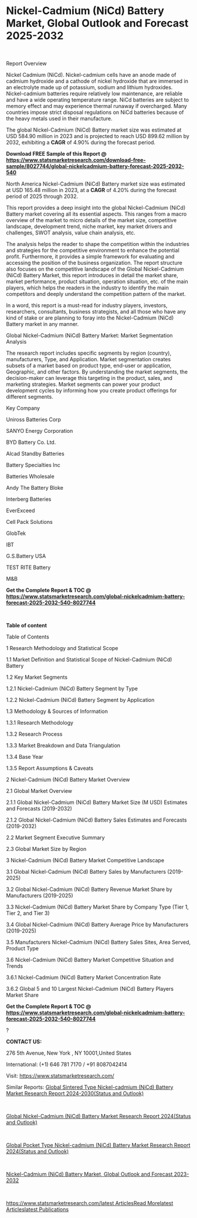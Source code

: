 <h1>Nickel-Cadmium (NiCd) Battery Market, Global Outlook and Forecast 2025-2032</h1><br/><p>Report Overview</p>
 
 
 
 <p>Nickel Cadmium (NiCd). Nickel-cadmium cells have an anode made of cadmium hydroxide and a cathode of nickel hydroxide that are immersed in an electrolyte made up of potassium, sodium and lithium hydroxides. Nickel-cadmium batteries require relatively low maintenance, are reliable and have a wide operating temperature range. NiCd batteries are subject to memory effect and may experience thermal runaway if overcharged. Many countries impose strict disposal regulations on NiCd batteries because of the heavy metals used in their manufacture.</p>
 
 
 
 <p>The global Nickel-Cadmium (NiCd) Battery market size was estimated at USD 584.90 million in 2023 and is projected to reach USD 899.62 million by 2032, exhibiting a <strong>CAGR</strong> of 4.90% during the forecast period.</p>
 
 
 
 <p><strong>Download FREE Sample of this Report @ <a href="https://www.statsmarketresearch.com/download-free-sample/8027744/global-nickelcadmium-battery-forecast-2025-2032-540">https://www.statsmarketresearch.com/download-free-sample/8027744/global-nickelcadmium-battery-forecast-2025-2032-540</a></strong></p>
 
 
 
 <p>North America Nickel-Cadmium (NiCd) Battery market size was estimated at USD 165.48 million in 2023, at a <strong>CAGR</strong> of 4.20% during the forecast period of 2025 through 2032.</p>
 
 
 
 <p>This report provides a deep insight into the global Nickel-Cadmium (NiCd) Battery market covering all its essential aspects. This ranges from a macro overview of the market to micro details of the market size, competitive landscape, development trend, niche market, key market drivers and challenges, SWOT analysis, value chain analysis, etc.</p>
 
 
 
 <p>The analysis helps the reader to shape the competition within the industries and strategies for the competitive environment to enhance the potential profit. Furthermore, it provides a simple framework for evaluating and accessing the position of the business organization. The report structure also focuses on the competitive landscape of the Global Nickel-Cadmium (NiCd) Battery Market, this report introduces in detail the market share, market performance, product situation, operation situation, etc. of the main players, which helps the readers in the industry to identify the main competitors and deeply understand the competition pattern of the market.</p>
 
 
 
 <p>In a word, this report is a must-read for industry players, investors, researchers, consultants, business strategists, and all those who have any kind of stake or are planning to foray into the Nickel-Cadmium (NiCd) Battery market in any manner.</p>
 
 
 
 <p>Global Nickel-Cadmium (NiCd) Battery Market: Market Segmentation Analysis</p>
 
 
 
 <p>The research report includes specific segments by region (country), manufacturers, Type, and Application. Market segmentation creates subsets of a market based on product type, end-user or application, Geographic, and other factors. By understanding the market segments, the decision-maker can leverage this targeting in the product, sales, and marketing strategies. Market segments can power your product development cycles by informing how you create product offerings for different segments.</p>
 
 
 
 <p>Key Company</p>
 
 
 
 <p>Uniross Batteries Corp</p>
 
 
 
 <p>SANYO Energy Corporation</p>
 
 
 
 <p>BYD Battery Co. Ltd.</p>
 
 
 
 <p>Alcad Standby Batteries</p>
 
 
 
 <p>Battery Specialties Inc</p>
 
 
 
 <p>Batteries Wholesale</p>
 
 
 
 <p>Andy The Battery Bloke</p>
 
 
 
 <p>Interberg Batteries</p>
 
 
 
 <p>EverExceed</p>
 
 
 
 <p>Cell Pack Solutions</p>
 
 
 
 <p>GlobTek</p>
 
 
 
 <p>IBT</p>
 
 
 
 <p>G.S.Battery USA</p>
 
 
 
 <p>TEST RITE Battery</p>
 
 
 
 <p>M&B</p>
 
 
 
 <div><b>Get the Complete Report & TOC @ <a href="https://www.statsmarketresearch.com/global-nickelcadmium-battery-forecast-2025-2032-540-8027744">https://www.statsmarketresearch.com/global-nickelcadmium-battery-forecast-2025-2032-540-8027744</a></b></div>
 
 
 
 <p><br />
 
 <b>Table of content</b></p>
 
 
 
 <p>Table of Contents<br />
 
 1 Research Methodology and Statistical Scope<br />
 
 1.1 Market Definition and Statistical Scope of Nickel-Cadmium (NiCd) Battery<br />
 
 1.2 Key Market Segments<br />
 
 1.2.1 Nickel-Cadmium (NiCd) Battery Segment by Type<br />
 
 1.2.2 Nickel-Cadmium (NiCd) Battery Segment by Application<br />
 
 1.3 Methodology & Sources of Information<br />
 
 1.3.1 Research Methodology<br />
 
 1.3.2 Research Process<br />
 
 1.3.3 Market Breakdown and Data Triangulation<br />
 
 1.3.4 Base Year<br />
 
 1.3.5 Report Assumptions & Caveats<br />
 
 2 Nickel-Cadmium (NiCd) Battery Market Overview<br />
 
 2.1 Global Market Overview<br />
 
 2.1.1 Global Nickel-Cadmium (NiCd) Battery Market Size (M USD) Estimates and Forecasts (2019-2032)<br />
 
 2.1.2 Global Nickel-Cadmium (NiCd) Battery Sales Estimates and Forecasts (2019-2032)<br />
 
 2.2 Market Segment Executive Summary<br />
 
 2.3 Global Market Size by Region<br />
 
 3 Nickel-Cadmium (NiCd) Battery Market Competitive Landscape<br />
 
 3.1 Global Nickel-Cadmium (NiCd) Battery Sales by Manufacturers (2019-2025)<br />
 
 3.2 Global Nickel-Cadmium (NiCd) Battery Revenue Market Share by Manufacturers (2019-2025)<br />
 
 3.3 Nickel-Cadmium (NiCd) Battery Market Share by Company Type (Tier 1, Tier 2, and Tier 3)<br />
 
 3.4 Global Nickel-Cadmium (NiCd) Battery Average Price by Manufacturers (2019-2025)<br />
 
 3.5 Manufacturers Nickel-Cadmium (NiCd) Battery Sales Sites, Area Served, Product Type<br />
 
 3.6 Nickel-Cadmium (NiCd) Battery Market Competitive Situation and Trends<br />
 
 3.6.1 Nickel-Cadmium (NiCd) Battery Market Concentration Rate<br />
 
 3.6.2 Global 5 and 10 Largest Nickel-Cadmium (NiCd) Battery Players Market Share</p>
 
 
 
 <div><b>Get the Complete Report & TOC @ <a href="https://www.statsmarketresearch.com/global-nickelcadmium-battery-forecast-2025-2032-540-8027744">https://www.statsmarketresearch.com/global-nickelcadmium-battery-forecast-2025-2032-540-8027744</a></b></div>
 
 
 
 <p>? </p>
 
 
 
 <p><b>CONTACT US:</b><br />
 
 276 5th Avenue, New York , NY 10001,United States<br />
 
 International: (+1) 646 781 7170 / +91 8087042414<br />
 
 Visit: <a href="https://www.statsmarketresearch.com/">https://www.statsmarketresearch.com/</a><br />
 
 Similar Reports: <a href="https://www.statsmarketresearch.com/global-nickelcadmium-battery-forecast-2025-2032-540-8027744">Global Sintered Type Nickel-cadmium (NiCd) Battery Market Research Report 2024-2030(Status and Outlook)</a><br />
 
 <br />
 
 <a href="https://www.statsmarketresearch.com/global-nickelcadmium-battery-forecast-2025-2032-540-8027744">Global Nickel-Cadmium (NiCd) Battery Market Research Report 2024(Status and Outlook)</a><br />
 
 <br />
 
 <a href="https://www.statsmarketresearch.com/global-nickelcadmium-battery-forecast-2025-2032-540-8027744">Global Pocket Type Nickel-cadmium (NiCd) Battery Market Research Report 2024(Status and Outlook)</a><br />
 
 <br />
 
 <a href="https://www.statsmarketresearch.com/global-nickelcadmium-battery-forecast-2025-2032-540-8027744">Nickel-Cadmium (NiCd) Battery Market, Global Outlook and Forecast 2023-2032</a><br />
 
 <br />
 
 <a href="https://gyeongbokgung.com">https://www.statsmarketresearch.com/</a><a href="https://hallyeomaritime.com">latest Articles</a><a href="https://jingwansa.com">Read More</a><a href="https://nguoiviet.jp/">latest Articles</a><a href="https://www.intelmarketresearch.com/">latest Publications</a></p>